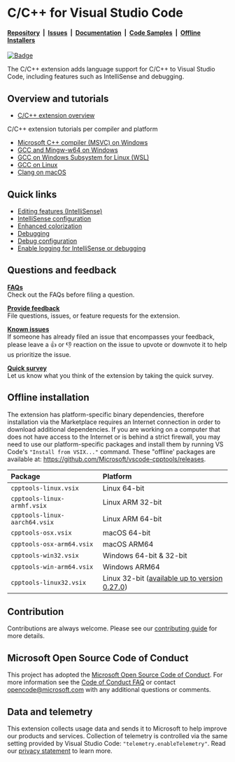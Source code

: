 # C/C++ for Visual Studio Code

#### [Repository](https://github.com/microsoft/vscode-cpptools)&nbsp;&nbsp;|&nbsp;&nbsp;[Issues](https://github.com/microsoft/vscode-cpptools/issues)&nbsp;&nbsp;|&nbsp;&nbsp;[Documentation](https://code.visualstudio.com/docs/languages/cpp)&nbsp;&nbsp;|&nbsp;&nbsp;[Code Samples](https://github.com/microsoft/vscode-cpptools/tree/main/Code%20Samples)&nbsp;&nbsp;|&nbsp;&nbsp;[Offline Installers](https://github.com/microsoft/vscode-cpptools/releases)

[![Badge](https://aka.ms/vsls-badge)](https://aka.ms/vsls)

The C/C++ extension adds language support for C/C++ to Visual Studio Code, including features such as IntelliSense and debugging.

## Overview and tutorials
* [C/C++ extension overview](https://code.visualstudio.com/docs/languages/cpp)

C/C++ extension tutorials per compiler and platform
* [Microsoft C++ compiler (MSVC) on Windows](https://code.visualstudio.com/docs/cpp/config-msvc)
* [GCC and Mingw-w64 on Windows](https://code.visualstudio.com/docs/cpp/config-mingw)
* [GCC on Windows Subsystem for Linux (WSL)](https://code.visualstudio.com/docs/cpp/config-wsl)
* [GCC on Linux](https://code.visualstudio.com/docs/cpp/config-linux)
* [Clang on macOS](https://code.visualstudio.com/docs/cpp/config-clang-mac)

## Quick links
* [Editing features (IntelliSense)](https://code.visualstudio.com/docs/cpp/cpp-ide) 
* [IntelliSense configuration](https://code.visualstudio.com/docs/cpp/customize-default-settings-cpp)
* [Enhanced colorization](https://code.visualstudio.com/docs/cpp/colorization-cpp)
* [Debugging](https://code.visualstudio.com/docs/cpp/cpp-debug)
* [Debug configuration](https://code.visualstudio.com/docs/cpp/launch-json-reference)
* [Enable logging for IntelliSense or debugging](https://code.visualstudio.com/docs/cpp/enable-logging-cpp)

## Questions and feedback

**[FAQs](https://code.visualstudio.com/docs/cpp/faq-cpp)**
<br>
Check out the FAQs before filing a question.
<br>

**[Provide feedback](https://github.com/microsoft/vscode-cpptools/issues/new/choose)**
<br>
File questions, issues, or feature requests for the extension.
<br>

**[Known issues](https://github.com/Microsoft/vscode-cpptools/issues)**
<br>
If someone has already filed an issue that encompasses your feedback, please leave a 👍 or 👎 reaction on the issue to upvote or downvote it to help us prioritize the issue.
<br>

**[Quick survey](https://www.research.net/r/VBVV6C6)**
<br>
Let us know what you think of the extension by taking the quick survey.

## Offline installation

The extension has platform-specific binary dependencies, therefore installation via the Marketplace requires an Internet connection in order to download additional dependencies. If you are working on a computer that does not have access to the Internet or is behind a strict firewall, you may need to use our platform-specific packages and install them by running VS Code's `"Install from VSIX..."` command. These "offline' packages are available at: https://github.com/Microsoft/vscode-cpptools/releases.

 Package | Platform
:--- | :---
`cpptools-linux.vsix` | Linux 64-bit
`cpptools-linux-armhf.vsix` | Linux ARM 32-bit
`cpptools-linux-aarch64.vsix` | Linux ARM 64-bit
`cpptools-osx.vsix` | macOS 64-bit
`cpptools-osx-arm64.vsix` | macOS ARM64
`cpptools-win32.vsix` | Windows 64-bit & 32-bit
`cpptools-win-arm64.vsix` | Windows ARM64
`cpptools-linux32.vsix` | Linux 32-bit ([available up to version 0.27.0](https://github.com/microsoft/vscode-cpptools/issues/5346))

## Contribution

Contributions are always welcome. Please see our [contributing guide](https://github.com/Microsoft/vscode-cpptools/blob/HEAD/CONTRIBUTING.md) for more details.

## Microsoft Open Source Code of Conduct

This project has adopted the [Microsoft Open Source Code of Conduct](https://opensource.microsoft.com/codeofconduct/). For more information see the [Code of Conduct FAQ](https://opensource.microsoft.com/codeofconduct/faq/) or contact opencode@microsoft.com with any additional questions or comments.

## Data and telemetry

This extension collects usage data and sends it to Microsoft to help improve our products and services. Collection of telemetry is controlled via the same setting provided by Visual Studio Code: `"telemetry.enableTelemetry"`. Read our [privacy statement](https://privacy.microsoft.com/en-us/privacystatement) to learn more.